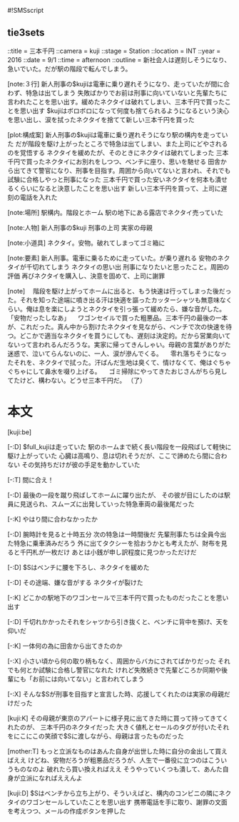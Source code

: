 #!SMSscript

## tie3sets

::title = 三本千円
::camera = kuji
::stage = Station
::location = INT
::year = 2016
::date = 9/1
::time = afternoon
::outline = 新社会人は遅刻しそうになり、急いでいた。だが駅の階段で転んでしまう。

[note:３行]
新人刑事の$kujiは電車に乗り遅れそうになり、走っていたが間に合わず、特急は出てしまう
失敗ばかりでお前は刑事に向いていないと先輩たちに言われたことを思い出す。緩めたネクタイは破れてしまい、三本千円で買ったことを思い出す
$kujiはボロボロになって何度も捨てられるようになるという決心を思い出し、涙を拭ったネクタイを捨てて新しい三本千円を買った

[plot:構成案]
新人刑事の$kujiは電車に乗り遅れそうになり駅の構内を走っていた
だが階段を駆け上がったところで特急は出てしまい、また上司にどやされるのを覚悟する
ネクタイを緩めたが、そのときにネクタイは破れてしまった
三本千円で買ったネクタイにお別れをしつつ、ベンチに座り、思いを馳せる
田舎から出てきて警官になり、刑事を目指す。周囲から向いてないと言われ、それでも試験に合格しやっと刑事になった
三本千円で買った安いネクタイを何本も潰せるくらいになると決意したことを思い出す
新しい三本千円を買って、上司に遅刻の電話を入れた

[note:場所]
駅構内。階段とホーム
駅の地下にある露店でネクタイ売っていた

[note:人物]
新人刑事の$kuji
刑事の上司
実家の母親

[note:小道具]
ネクタイ。安物。破れてしまってゴミ箱に

[note:要素]
新人刑事。電車に乗るために走っていた。が乗り遅れる
安物のネクタイが千切れてしまう
ネクタイの思い出
刑事になりたいと思ったこと。周囲の評価
再びネクタイを購入し、決意を固めて、上司に謝罪

[note]
　階段を駆け上がってホームに出ると、もう快速は行ってしまった後だった。それを知った途端に噴き出る汗は快適を謳ったカッターシャツも無意味なくらい。俺は息を楽にしようとネクタイを引っ張って緩めたら、嫌な音がした。
「安物だったしなあ」
　ワゴンセイルで買った粗悪品。三本千円の最後の一本が、これだった。真ん中から割けたネクタイを見ながら、ベンチで次の快速を待つ。どこかで適当なネクタイを買うにしても、遅刻は決定的。だから営業向いてないって言われるんだろうな。実家に帰ってきんしゃい。母親の言葉がありがた迷惑で、泣いてらんないのに、一人、涙が滲んでくる。
　零れ落ちそうになったそれを、ネクタイで拭った。汗ばんだ生地は臭くて、情けなくて、俺はぐちゃぐちゃにして鼻水を啜り上げる。
　ゴミ掃除にやってきたおじさんがちら見してたけど、構わない。どうせ三本千円だ。
（了）



# 本文

[kuji:be]

[-:D]
$full_kujiは走っていた
駅のホームまで続く長い階段を一段飛ばして軽快に駆け上がっていた
心臓は高鳴り、息は切れそうだが、ここで諦めたら間に合わない
その気持ちだけが彼の手足を動かしていた

[-:T]
間に合え！

[-:D]
最後の一段を蹴り飛ばしてホームに躍り出たが、
その彼が目にしたのは駅員に見送られ、スムーズに出発していった特急車両の最後尾だった

[-:K]
やはり間に合わなかったか

[-:D]
腕時計を見ると十時五分
次の特急は一時間後だ
先輩刑事たちは全員今出た特急に乗車済みだろう
外に出てタクシーを拾おうかとも考えたが、財布を見ると千円札が一枚だけ
あとは小銭が申し訳程度に見つかっただけだ

[-:D]
$Sはベンチに腰を下ろし、ネクタイを緩めた

[-:D]
その途端、嫌な音がする
ネクタイが裂けた

[-:K]
どこかの駅地下のワゴンセールで三本千円で買ったものだったことを思い出す

[-:D]
千切れかかったそれをシャツから引き抜くと、ベンチに背中を預け、天を仰いだ

[-:K]
一体何の為に田舎から出てきたのか

[-:X]
小さい頃から何の取り柄もなく、周囲からバカにされてばかりだった
それでも何とか試験に合格し警官になれた
けれど失敗続きで先輩どころか同期や後輩にも「お前には向いてない」と言われてしまう

[-:X]
そんな$Sが刑事を目指すと宣言した時、応援してくれたのは実家の母親だけだった

[kuji:K]
その母親が東京のアパートに様子見に出てきた時に買って持ってきてくれたのが、
三本千円のネクタイだった
大きく値札とセールのタグが付いたそれをにこにこの笑顔で$Sに渡しながら、母親は言ったものだった

[mother:T]
もっと立派なものはあんた自身が出世した時に自分の金出して買えばええ
けどね、安物だろうが粗悪品だろうが、人生で一番役に立つのはこういうものなのよ
破れたら買い換えればええ
そうやっていくつも潰して、あんた自身が立派になればええんよ

[kuji:D]
$Sはベンチから立ち上がり、そういえばと、構内のコンビニの隣にネクタイのワゴンセールしていたことを思い出す
携帯電話を手に取り、謝罪の文面を考えつつ、メールの作成ボタンを押した
